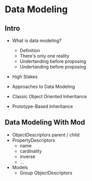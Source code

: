 # Data Modeling

## **Intro**

* What is data modeling?

  * Definition
  * There's only one reality
  * Undertanding before proposing
  * Undertanding before proposing
* High Stakes
* Approaches to Data Modeling
* Classic Object Oriented Inheritance
* Prototype-Based Inheritance

## Data Modeling With Mod

- ObjectDescriptors
  parent / child
- PropertyDescriptors
  - name
  - cardinality
  - inverse
  - ...
- Models
  - Group ObjectDescriptors
